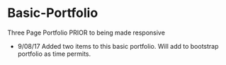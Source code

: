 # Basic-Portfolio
Three Page Portfolio PRIOR to being made responsive

* 9/08/17 Added two items to this basic portfolio. Will add to bootstrap portfolio as time permits.
